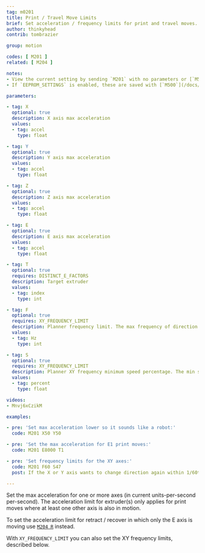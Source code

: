 ```yaml
---
tag: m0201
title: Print / Travel Move Limits
brief: Set acceleration / frequency limits for print and travel moves.
author: thinkyhead
contrib: tombrazier

group: motion

codes: [ M201 ]
related: [ M204 ]

notes:
- View the current setting by sending `M201` with no parameters or [`M503`](/docs/gcode/M503.html).
- If `EEPROM_SETTINGS` is enabled, these are saved with [`M500`](/docs/gcode/M500.html), loaded with [`M501`](/docs/gcode/M501.html), and reset with [`M502`](/docs/gcode/M502.html).

parameters:

- tag: X
  optional: true
  description: X axis max acceleration
  values:
  - tag: accel
    type: float

- tag: Y
  optional: true
  description: Y axis max acceleration
  values:
  - tag: accel
    type: float

- tag: Z
  optional: true
  description: Z axis max acceleration
  values:
  - tag: accel
    type: float

- tag: E
  optional: true
  description: E axis max acceleration
  values:
  - tag: accel
    type: float

- tag: T
  optional: true
  requires: DISTINCT_E_FACTORS
  description: Target extruder
  values:
  - tag: index
    type: int

- tag: F
  optional: true
  requires: XY_FREQUENCY_LIMIT
  description: Planner frequency limit. The max frequency of direction changes for the XY axes.
  values:
  - tag: Hz
    type: int

- tag: S
  optional: true
  requires: XY_FREQUENCY_LIMIT
  description: Planner XY frequency minimum speed percentage. The min speed reduction to apply when the frequency limit is exceeded.
  values:
  - tag: percent
    type: float

videos:
- Mnvj6xCzikM

examples:

- pre: 'Set max acceleration lower so it sounds like a robot:'
  code: M201 X50 Y50

- pre: 'Set the max acceleration for E1 print moves:'
  code: M201 E8000 T1

- pre: 'Set frequency limits for the XY axes:'
  code: M201 F60 S47
  post: If the X or Y axis wants to change direction again within 1/60th of a second, reduce the speed by up to 53%.

---
```


Set the max acceleration for one or more axes (in current units-per-second per-second). The acceleration limit for extruder(s) only applies for print moves where at least one other axis is also in motion.

To set the acceleration limit for retract / recover in which only the E axis is moving use [`M204 R`](/docs/gcode/M204.html) instead.

With `XY_FREQUENCY_LIMIT` you can also set the XY frequency limits, described below.
